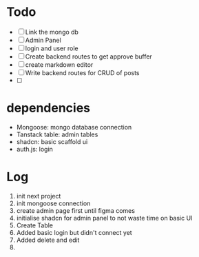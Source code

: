 # Todo
- [ ] Link the mongo db
- [ ] Admin Panel
- [ ] login and user role
- [ ] Create backend routes to get approve buffer
- [ ] create markdown editor
- [ ] Write backend routes for CRUD of posts
- [ ] 

# dependencies 
- Mongoose: mongo database connection
- Tanstack table: admin tables
- shadcn: basic scaffold ui
- auth.js: login

# Log
1. init next project
2. init mongoose connection
3. create admin page first until figma comes
4. initialise shadcn for admin panel to not waste time on basic UI
5. Create Table
6. Added basic login but didn't connect yet
7. Added delete and edit 
8. 
